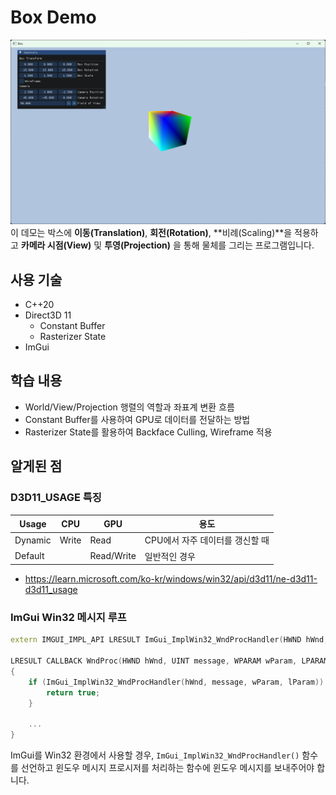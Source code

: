 # Box Demo
![screenshot](https://github.com/chahoseong/game-graphics-demo/blob/main/Projects/Box/Screenshot.png)
이 데모는 박스에 **이동(Translation)**, **회전(Rotation)**, **비례(Scaling)**을 적용하고 
**카메라 시점(View)** 및 **투영(Projection)** 을 통해 물체를 그리는 프로그램입니다.

## 사용 기술
- C++20
- Direct3D 11
    - Constant Buffer
    - Rasterizer State
- ImGui

## 학습 내용
- World/View/Projection 행렬의 역할과 좌표계 변환 흐름
- Constant Buffer를 사용하여 GPU로 데이터를 전달하는 방법
- Rasterizer State를 활용하여 Backface Culling, Wireframe 적용

## 알게된 점
### D3D11_USAGE 특징

|Usage  |CPU  |GPU       | 용도                        |
|-------|-----|----------|-----------------------------|
|Dynamic|Write|Read      |CPU에서 자주 데이터를 갱신할 때|
|Default|     |Read/Write|일반적인 경우                 |

- https://learn.microsoft.com/ko-kr/windows/win32/api/d3d11/ne-d3d11-d3d11_usage

### ImGui Win32 메시지 루프
```cpp
extern IMGUI_IMPL_API LRESULT ImGui_ImplWin32_WndProcHandler(HWND hWnd, UINT msg, WPARAM wParam, LPARAM lParam);

LRESULT CALLBACK WndProc(HWND hWnd, UINT message, WPARAM wParam, LPARAM lParam)
{
	if (ImGui_ImplWin32_WndProcHandler(hWnd, message, wParam, lParam)) {
		return true;
	}

    ...
}
```
ImGui를 Win32 환경에서 사용할 경우, `ImGui_ImplWin32_WndProcHandler()` 함수를 선언하고
윈도우 메시지 프로시저를 처리하는 함수에 윈도우 메시지를 보내주어야 합니다.
